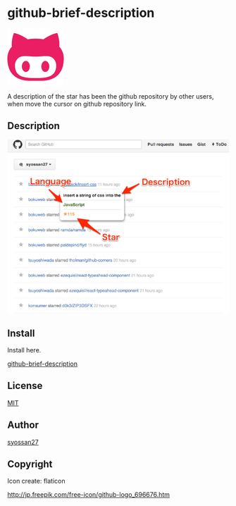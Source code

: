 # github-brief-description

![instruction](icon128.png)

A description of the star has been the github repository by other users,
when move the cursor on github repository link.

## Description

![instruction](screenshot1.png)

## Install

Install here.

[github-brief-description](https://chrome.google.com/webstore/detail/github-brief-description/mhbnfmfikhhnlgbbdkhaamkbkfejeclh?hl=ja)

## License

[MIT](http://opensource.org/licenses/mit-license.php)

## Author

[syossan27](https://github.com/syossan27)

## Copyright

Icon create: flaticon

http://jp.freepik.com/free-icon/github-logo_696676.htm
